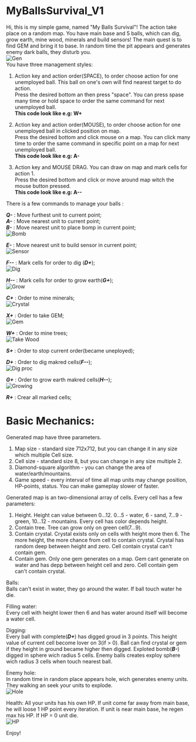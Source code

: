 # MyBallsSurvival_V1
Hi, this is my simple game, named "My Balls Survival"!
The action take place on a random map.
You have main base and 5 balls, which can dig, grow earth, mine wood, minerals and build sensors!
The main quest is to find GEM and bring it to base.
In random time the pit appears and generates enemy dark balls, they disturb you.  
![Gen](ScreenshotsForReadme/Generation.png)  
You have three management styles:
1) Action key and action order(SPACE), to order choose action for one unemployed ball. This ball on one's own will find nearest target to do action.  
  Press the desired bottom an then press "space". You can press spase many time or hold space to order the same command for next unemployed ball.   
  **This code look like e.g: W+**

2) Action key and action order(MOUSE), to order choose action for one unemployed ball in clicked position on map.  
  Press the desired bottom and click mouse on a map. You can click many time to order the same command in specific point on a map for next unemployed ball.  
  **This code look like e.g: A-**

3) Action key and MOUSE DRAG. You can draw on map and mark cells for action 1.  
  Press the desired bottom and click or move around map witch the mouse button pressed.  
  **This code look like e.g: A--**

There is a few commands to manage your balls :

***Q-*** : Move furthest unit to current point;  
***A-*** : Move nearest unit to current point;  
***B-*** : Move nearest unit to place bomp in current point;  
![Bomb](ScreenshotsForReadme/PlaceBomb.png)  

***E-*** : Move nearest unit to build sensor in current point;    
![Sensor](ScreenshotsForReadme/BuildSensor.png)  

***F--*** : Mark cells for order to dig (***D+***);  
![Dig](ScreenshotsForReadme/DrawDig.png)  

***H--*** : Mark cells for order to grow earth(***G+***);  
![Grow](ScreenshotsForReadme/GrowEarthOrder.png)  

***С+*** : Order to mine minerals;  
![Crystal](ScreenshotsForReadme/TakeCrystal.png)  

***X+*** : Order to take GEM;  
![Gem](ScreenshotsForReadme/FoundedGEM.png)  

***W+*** : Order to mine trees;  
![Take Wood](ScreenshotsForReadme/TakeWood.png)  

***S+*** : Order to stop сurrent order(became uneployed);  

***D+*** : Order to dig makred cells(***F--***);   
![Dig proc](ScreenshotsForReadme/DiggingProcess.png)  

***G+*** : Order to grow earth makred cells(***H--***);   
![Growing](ScreenshotsForReadme/GrowedEarth.png)  

***R+*** : Crear all marked cells;  

# Basic Mechanics:
Generated map have three parameters.
1) Map size - standard size 712x712, but you can change it in any size which multiple Cell size.  
2) Cell size - standard size 8, but you can change in any size multiple 2.  
3) Diamond-square algorithm - you can change the area of water/earth/mountains.  
4) Game speed - every interval of time all map units may change position, HP-points, status. You can make gameplay slower of faster.

Generated map is an two-dimensional array of cells.
Every cell has a few parameters:
1) Height. Height can value between 0...12. 0...5 - water, 6 - sand, 7...9 - green, 10...12 - mountains. Every cell has color depends height.  
2) Contain tree. Tree can grow only on green cell(7...9).
3) Contain crystal. Crystal exists only on cells with height more then 6. The more height, the more chance from cell to contain crystal. Crystal has random deep between height and zero. Cell contain crystal can't contain gem.  
4) Contain gem. Only one gem generates on a map. Gem cant generate on water and has depp between height cell and zero. Cell contain gem can't contain crystal.  

Balls:  
Balls can't exist in water, they go around the water. If ball touch water he die.  

Filling water:  
Every cell with height lower then 6 and has water around itself will become a water cell.  

Digging:  
Every ball with complete(***D+***) has digged groud in 3 points. This  height value of current cell become lover on 3(if > 0). Ball can find crystal or gem if they height in ground became higher then digged.  Exploted bomb(***B-***) digged in sphere wich radius 5 cells.  Enemy balls creates exploy sphere wich radius 3 cells when touch nearest ball. 

Enemy hole:  
In random time in random place appears hole, wich generates enemy units. They walking an seek your units to explode.  
![Hole](ScreenshotsForReadme/Hole.png)  

Health:
All your units has his own HP. If unit come far away from main base, he will loose 1 HP point every iteration. If unit is near main base, he regen max his HP. If HP = 0 unit die.   
![HP](ScreenshotsForReadme/Health.png)  

Enjoy!






